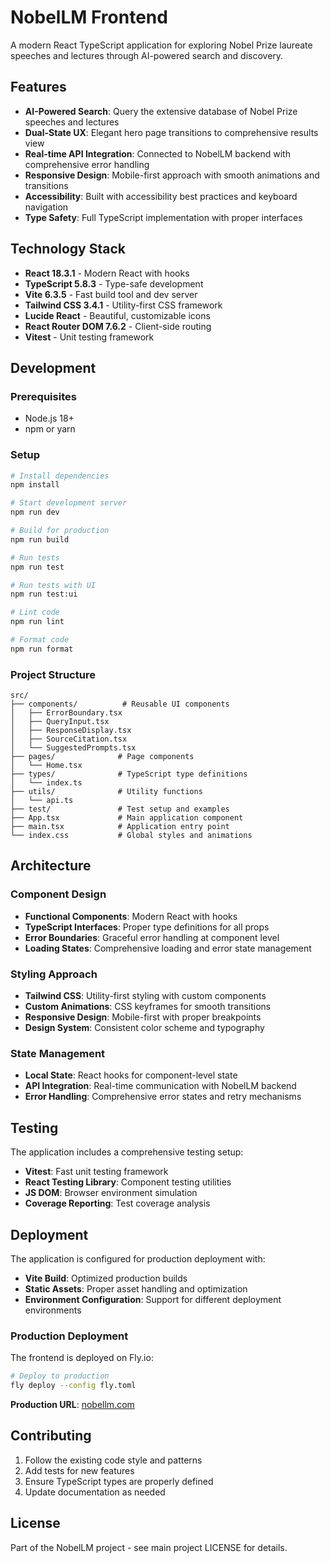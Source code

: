 # NobelLM Frontend

A modern React TypeScript application for exploring Nobel Prize laureate speeches and lectures through AI-powered search and discovery.

## Features

- **AI-Powered Search**: Query the extensive database of Nobel Prize speeches and lectures
- **Dual-State UX**: Elegant hero page transitions to comprehensive results view
- **Real-time API Integration**: Connected to NobelLM backend with comprehensive error handling
- **Responsive Design**: Mobile-first approach with smooth animations and transitions
- **Accessibility**: Built with accessibility best practices and keyboard navigation
- **Type Safety**: Full TypeScript implementation with proper interfaces

## Technology Stack

- **React 18.3.1** - Modern React with hooks
- **TypeScript 5.8.3** - Type-safe development
- **Vite 6.3.5** - Fast build tool and dev server
- **Tailwind CSS 3.4.1** - Utility-first CSS framework
- **Lucide React** - Beautiful, customizable icons
- **React Router DOM 7.6.2** - Client-side routing
- **Vitest** - Unit testing framework

## Development

### Prerequisites

- Node.js 18+ 
- npm or yarn

### Setup

```bash
# Install dependencies
npm install

# Start development server
npm run dev

# Build for production
npm run build

# Run tests
npm run test

# Run tests with UI
npm run test:ui

# Lint code
npm run lint

# Format code
npm run format
```

### Project Structure

```
src/
├── components/          # Reusable UI components
│   ├── ErrorBoundary.tsx
│   ├── QueryInput.tsx
│   ├── ResponseDisplay.tsx
│   ├── SourceCitation.tsx
│   └── SuggestedPrompts.tsx
├── pages/              # Page components
│   └── Home.tsx
├── types/              # TypeScript type definitions
│   └── index.ts
├── utils/              # Utility functions
│   └── api.ts
├── test/               # Test setup and examples
├── App.tsx             # Main application component
├── main.tsx            # Application entry point
└── index.css           # Global styles and animations
```

## Architecture

### Component Design
- **Functional Components**: Modern React with hooks
- **TypeScript Interfaces**: Proper type definitions for all props
- **Error Boundaries**: Graceful error handling at component level
- **Loading States**: Comprehensive loading and error state management

### Styling Approach
- **Tailwind CSS**: Utility-first styling with custom components
- **Custom Animations**: CSS keyframes for smooth transitions
- **Responsive Design**: Mobile-first with proper breakpoints
- **Design System**: Consistent color scheme and typography

### State Management
- **Local State**: React hooks for component-level state
- **API Integration**: Real-time communication with NobelLM backend
- **Error Handling**: Comprehensive error states and retry mechanisms

## Testing

The application includes a comprehensive testing setup:

- **Vitest**: Fast unit testing framework
- **React Testing Library**: Component testing utilities
- **JS DOM**: Browser environment simulation
- **Coverage Reporting**: Test coverage analysis

## Deployment

The application is configured for production deployment with:

- **Vite Build**: Optimized production builds
- **Static Assets**: Proper asset handling and optimization
- **Environment Configuration**: Support for different deployment environments

### Production Deployment

The frontend is deployed on Fly.io:

```bash
# Deploy to production
fly deploy --config fly.toml
```

**Production URL**: [nobellm.com](https://nobellm.com)

## Contributing

1. Follow the existing code style and patterns
2. Add tests for new features
3. Ensure TypeScript types are properly defined
4. Update documentation as needed

## License

Part of the NobelLM project - see main project LICENSE for details.
